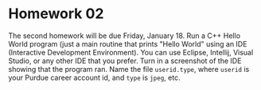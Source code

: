 # Homework 02

The second homework will be due Friday, January 18.  Run a C++ Hello World program (just a main routine that prints "Hello World" using an IDE (Interactive Development Environment).  You can use Eclipse, Intellij, Visual Studio, or any other IDE that you prefer.  Turn in a screenshot of the IDE showing that the program ran.  Name the file `userid.type`, where `userid` is your Purdue career account id, and `type` is `jpeg`, etc.
